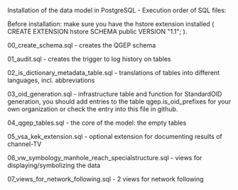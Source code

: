 Installation of the data model in PostgreSQL - Execution order of SQL files:

Before installation: make sure you have the hstore extension installed ( CREATE EXTENSION hstore SCHEMA public VERSION "1.1"; ).

00_create_schema.sql - creates the QGEP schema

01_audit.sql - creates the trigger to log history on tables

02_is_dictionary_metadata_table.sql - translations of tables into different languages, incl. abbreviations

03_oid_generation.sql - infrastructure table and function for StandardOID generation, you should add entries to the table qgep.is_oid_prefixes for your own organization or check the entry into this file in github.

04_qgep_tables.sql - the core of the model: the empty tables

05_vsa_kek_extension.sql - optional extension for documenting results of channel-TV

06_vw_symbology_manhole_reach_specialstructure.sql - views for displaying/symbolizing the data

07_views_for_network_following.sql - 2 views for network following
